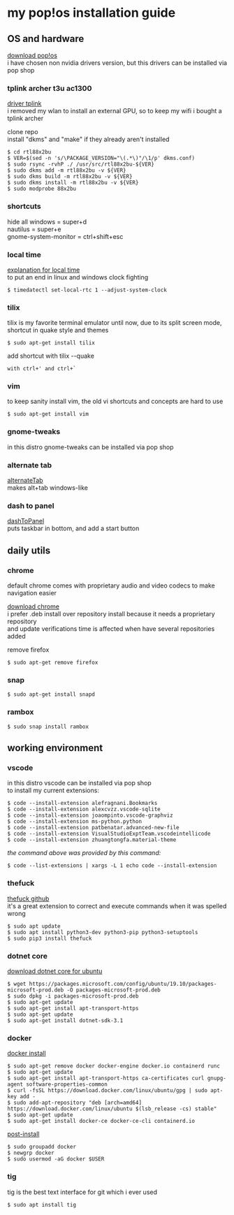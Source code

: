# my pop!os installation guide


## OS and hardware
[download pop!os](https://pop.system76.com/)  
i have chosen non nvidia drivers version, but this drivers can be installed via pop shop  
  
### tplink archer t3u ac1300
[driver tplink](https://github.com/cilynx/rtl88x2BU)  
i removed my wlan to install an external GPU, so to keep my wifi i bought a tplink archer  
  
clone repo  
install "dkms" and "make" if they already aren't installed  
  
```console
$ cd rtl88x2bu  
$ VER=$(sed -n 's/\PACKAGE_VERSION="\(.*\)"/\1/p' dkms.conf)  
$ sudo rsync -rvhP ./ /usr/src/rtl88x2bu-${VER}  
$ sudo dkms add -m rtl88x2bu -v ${VER}  
$ sudo dkms build -m rtl88x2bu -v ${VER}  
$ sudo dkms install -m rtl88x2bu -v ${VER}  
$ sudo modprobe 88x2bu  
```
  
### shortcuts
hide all windows = super+d  
nautilus = super+e  
gnome-system-monitor = ctrl+shift+esc  
  
### local time
[explanation for local time](https://www.howtogeek.com/323390/how-to-fix-windows-and-linux-showing-different-times-when-dual-booting/)  
to put an end in linux and windows clock fighting  
  
```console
$ timedatectl set-local-rtc 1 --adjust-system-clock  
```
  
### tilix
tilix is my favorite terminal emulator until now, due to its split screen mode, shortcut in quake style and themes  
```console
$ sudo apt-get install tilix  
```
  
add shortcut with tilix --quake  
```console
with ctrl+' and ctrl+`  
```
  
### vim
to keep sanity install vim, the old vi shortcuts and concepts are hard to use  
```console
$ sudo apt-get install vim
```
  
### gnome-tweaks
in this distro gnome-tweaks can be installed via pop shop  
  
### alternate tab
[alternateTab](https://extensions.gnome.org/extension/15/alternatetab/)  
makes alt+tab windows-like  
  
### dash to panel
[dashToPanel](https://extensions.gnome.org/extension/1160/dash-to-panel/)  
puts taskbar in bottom, and add a start button  
  
  
## daily utils
  
### chrome
default chrome comes with proprietary audio and video codecs to make navigation easier  
  
[download chrome](https://www.google.com.br/chrome/)  
i prefer .deb install over repository install because it needs a proprietary repository  
and update verifications time is affected when have several repositories added  
  
remove firefox  
```console
$ sudo apt-get remove firefox  
```
  
### snap
```console
$ sudo apt-get install snapd  
```
  
### rambox
```console
$ sudo snap install rambox
```
  
  
## working environment
  
### vscode
in this distro vscode can be installed via pop shop  
to install my current extensions:  
```console
$ code --install-extension alefragnani.Bookmarks
$ code --install-extension alexcvzz.vscode-sqlite
$ code --install-extension joaompinto.vscode-graphviz
$ code --install-extension ms-python.python
$ code --install-extension patbenatar.advanced-new-file
$ code --install-extension VisualStudioExptTeam.vscodeintellicode
$ code --install-extension zhuangtongfa.material-theme
```
*the command above was provided by this command:*  
```console
$ code --list-extensions | xargs -L 1 echo code --install-extension
```
  
### thefuck
[thefuck github](https://github.com/nvbn/thefuck)  
it's a great extension to correct and execute commands when it was spelled wrong
```console
$ sudo apt update
$ sudo apt install python3-dev python3-pip python3-setuptools
$ sudo pip3 install thefuck
```
  
### dotnet core
[download dotnet core for ubuntu](https://docs.microsoft.com/pt-br/dotnet/core/install/linux-package-manager-ubuntu-1910)  
```console
$ wget https://packages.microsoft.com/config/ubuntu/19.10/packages-microsoft-prod.deb -O packages-microsoft-prod.deb  
$ sudo dpkg -i packages-microsoft-prod.deb  
$ sudo apt-get update  
$ sudo apt-get install apt-transport-https  
$ sudo apt-get update  
$ sudo apt-get install dotnet-sdk-3.1  
```
  
### docker
[docker install](https://docs.docker.com/engine/install/ubuntu/)  
```console
$ sudo apt-get remove docker docker-engine docker.io containerd runc  
$ sudo apt-get update  
$ sudo apt-get install apt-transport-https ca-certificates curl gnupg-agent software-properties-common  
$ curl -fsSL https://download.docker.com/linux/ubuntu/gpg | sudo apt-key add -  
$ sudo add-apt-repository "deb [arch=amd64] https://download.docker.com/linux/ubuntu $(lsb_release -cs) stable"  
$ sudo apt-get update  
$ sudo apt-get install docker-ce docker-ce-cli containerd.io  
```
  
[post-install](https://docs.docker.com/engine/install/linux-postinstall/)  
```console
$ sudo groupadd docker  
$ newgrp docker  
$ sudo usermod -aG docker $USER  
```
  
### tig
tig is the best text interface for git which i ever used  
```console
$ sudo apt install tig  
```
